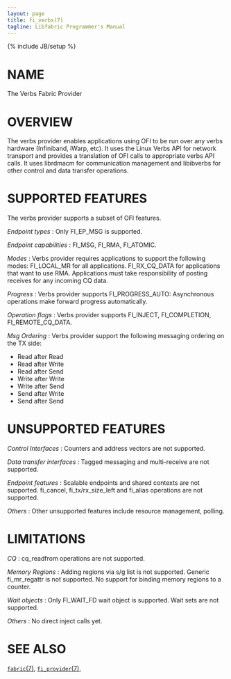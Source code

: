 ```yaml
---
layout: page
title: fi_verbs(7)
tagline: Libfabric Programmer's Manual
---
```

{% include JB/setup %}

# NAME

The Verbs Fabric Provider

# OVERVIEW

The verbs provider enables applications using OFI to be run over any verbs
hardware (Infiniband, iWarp, etc). It uses the Linux Verbs API for network
transport and provides a translation of OFI calls to appropriate verbs API calls.
It uses librdmacm for communication management and libibverbs for other control
and data transfer operations.

# SUPPORTED FEATURES

The verbs provider supports a subset of OFI features.

*Endpoint types*
: Only FI_EP_MSG is supported.

*Endpoint capabilities*
: FI_MSG, FI_RMA, FI_ATOMIC.

*Modes*
: Verbs provider requires applications to support the following modes:
  FI_LOCAL_MR for all applications.  FI_RX_CQ_DATA for
  applications that want to use RMA. Applications must take responsibility
  of posting receives for any incoming CQ data.

*Progress*
: Verbs provider supports FI_PROGRESS_AUTO: Asynchronous operations make forward
  progress automatically.

*Operation flags*
: Verbs provider supports FI_INJECT, FI_COMPLETION, FI_REMOTE_CQ_DATA.

*Msg Ordering*
: Verbs provider support the following messaging ordering on the TX side:
  * Read after Read
  * Read after Write
  * Read after Send
  * Write after Write
  * Write after Send
  * Send after Write
  * Send after Send

# UNSUPPORTED FEATURES

*Control Interfaces*
: Counters and address vectors are not supported.

*Data transfer interfaces*
: Tagged messaging and multi-receive are not supported.

*Endpoint features*
: Scalable endpoints and shared contexts are not supported. fi_cancel,
  fi_tx/rx_size_left and fi_alias operations are not supported.

*Others*
: Other unsupported features include resource management, polling.

# LIMITATIONS

*CQ*
: cq_readfrom operations are not supported.

*Memory Regions*
: Adding regions via s/g list is not supported. Generic fi_mr_regattr is not
  supported. No support for binding memory regions to a counter.

*Wait objects*
: Only FI_WAIT_FD wait object is supported. Wait sets are not supported.

*Others*
: No direct inject calls yet.

# SEE ALSO

[`fabric`(7)](fabric.7.html),
[`fi_provider`(7)](fi_provider.7.html),
